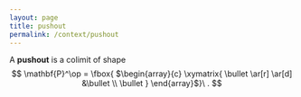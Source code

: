 ```yaml
---
layout: page
title: pushout
permalink: /context/pushout
---
```

A **pushout**    is a colimit of shape $$ \mathbf{P}^\op = \fbox{ $\begin{array}{c} \xymatrix{ \bullet \ar[r] \ar[d]   &\bullet        \\ \bullet } \end{array}$}\ . $$
